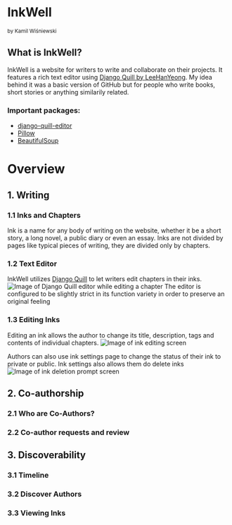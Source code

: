 # **InkWell**
<sub>by Kamil Wiśniewski</sub>

## **What is InkWell?**
InkWell is a website for writers to write and collaborate on their projects. It features a rich text editor using [Django Quill by LeeHanYeong](https://github.com/LeeHanYeong/django-quill-editor). My idea behind it was a basic version of GitHub but for people who write books, short stories or anything similarily related. 


### **Important packages:**
- [django-quill-editor](https://pypi.org/project/django-quill-editor/)
- [Pillow](https://pypi.org/project/Pillow/)
- [BeautifulSoup](https://pypi.org/project/beautifulsoup4/)

# **Overview**

## **1. Writing**

### 1.1 Inks and Chapters
Ink is a name for any body of writing on the website, whether it be a short story, a long novel, a public diary or even an essay. Inks are not divided by pages like typical pieces of writing, they are divided only by chapters. 

### 1.2 Text Editor
InkWell utilizes [Django Quill](https://github.com/LeeHanYeong/django-quill-editor) to let writers edit chapters in their inks.
![Image of Django Quill editor while editing a chapter](/capstone/media/readme/)
The editor is configured to be slightly strict in its function variety in order to preserve an original feeling 

### 1.3 Editing Inks
Editing an ink allows the author to change its title, description, tags and contents of individual chapters.
![Image of ink editing screen](/capstone/media/readme/)

Authors can also use ink settings page to change the status of their ink to private or public. Ink settings also allows them do delete inks ![Image of ink deletion prompt screen](/capstone/media/readme/)

## **2. Co-authorship**

### 2.1 Who are Co-Authors?
### 2.2 Co-author requests and review

## **3. Discoverability**

### 3.1 Timeline
### 3.2 Discover Authors
### 3.3 Viewing Inks